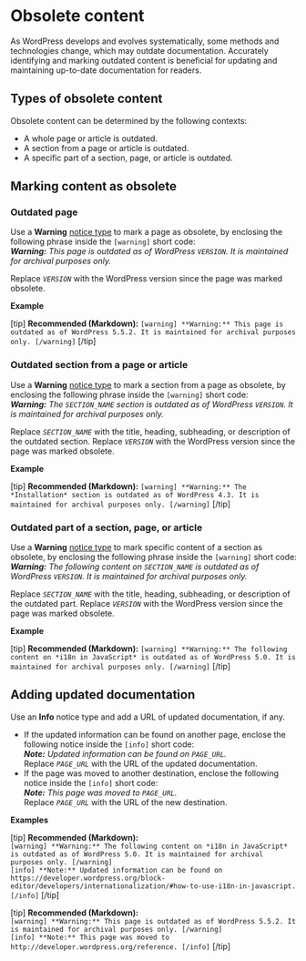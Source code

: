# Obsolete content

As WordPress develops and evolves systematically, some methods and technologies change, which may outdate documentation. Accurately identifying and marking outdated content is beneficial for updating and maintaining up-to-date documentation for readers.

## Types of obsolete content

Obsolete content can be determined by the following contexts:  
- A whole page or article is outdated.
- A section from a page or article is outdated.
- A specific part of a section, page, or article is outdated.

## Marking content as obsolete

### Outdated page

Use a **Warning** [notice type]() to mark a page as obsolete, by enclosing the following phrase inside the `[warning]` short code:  
*__Warning:__ This page is outdated as of WordPress <code><var>VERSION</code></var>. It is maintained for archival purposes only.*

Replace <code><var>VERSION</code></var> with the WordPress version since the page was marked obsolete.

**Example**  

[tip] **Recommended (Markdown):** `[warning] **Warning:** This page is outdated as of WordPress 5.5.2. It is maintained for archival purposes only. [/warning]` [/tip]  

### Outdated section from a page or article

Use a **Warning** [notice type]() to mark a section from a page as obsolete, by enclosing the following phrase inside the `[warning]` short code:  
*__Warning:__ The <code><var>SECTION_NAME</code></var> section is outdated as of WordPress <code><var>VERSION</code></var>. It is maintained for archival purposes only.*

Replace <code><var>SECTION_NAME</code></var> with the title, heading, subheading, or description of the outdated section. Replace <code><var>VERSION</code></var> with the WordPress version since the page was marked obsolete.

**Example**  

[tip] **Recommended (Markdown):** `[warning] **Warning:** The *Installation* section is outdated as of WordPress 4.3. It is maintained for archival purposes only. [/warning]` [/tip]  

### Outdated part of a section, page, or article

Use a **Warning** [notice type]() to mark specific content of a section as obsolete, by enclosing the following phrase inside the `[warning]` short code:  
*__Warning:__ The following content on <code><var>SECTION_NAME</code></var> is outdated as of WordPress <code><var>VERSION</code></var>. It is maintained for archival purposes only.*  

Replace <code><var>SECTION_NAME</code></var> with the title, heading, subheading, or description of the outdated part. Replace <code><var>VERSION</code></var> with the WordPress version since the page was marked obsolete.

**Example**  

[tip] **Recommended (Markdown):** `[warning] **Warning:** The following content on *i18n in JavaScript* is outdated as of WordPress 5.0. It is maintained for archival purposes only. [/warning]` [/tip]  

## Adding updated documentation

Use an **Info** notice type and add a URL of updated documentation, if any.  
- If the updated information can be found on another page, enclose the following notice inside the `[info]` short code:  
  *__Note:__ Updated information can be found on <code><var>PAGE_URL</code></var>.*  
  Replace <code><var>PAGE_URL</code></var> with the URL of the updated documentation.
- If the page was moved to another destination, enclose the following notice inside the `[info]` short code:  
  *__Note:__ This page was moved to <code><var>PAGE_URL</code></var>.*  
  Replace <code><var>PAGE_URL</code></var> with the URL of the new destination.

**Examples**  

[tip] **Recommended (Markdown):**  
`[warning] **Warning:** The following content on *i18n in JavaScript* is outdated as of WordPress 5.0. It is maintained for archival purposes only. [/warning]`  
`[info] **Note:** Updated information can be found on https://developer.wordpress.org/block-editor/developers/internationalization/#how-to-use-i18n-in-javascript. [/info]` [/tip]  

[tip] **Recommended (Markdown):**  
`[warning] **Warning:** This page is outdated as of WordPress 5.5.2. It is maintained for archival purposes only. [/warning]`  
`[info] **Note:** This page was moved to http://developer.wordpress.org/reference. [/info]` [/tip]  
